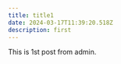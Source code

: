 ```yaml
---
title: title1
date: 2024-03-17T11:39:20.518Z
description: first
---
```

T﻿his is 1st post from admin.